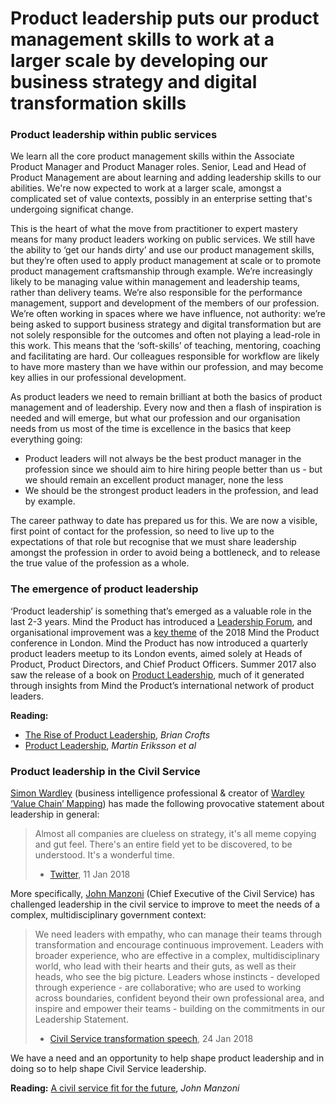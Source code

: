 # Product leadership puts our product management skills to work at a larger scale by developing our business strategy and digital transformation skills

### Product leadership within public services

We learn all the core product management skills within the Associate Product Manager and Product Manager roles. Senior, Lead and Head of Product Management are about learning and adding leadership skills to our abilities. We're now expected to work at a larger scale, amongst a complicated set of value contexts, possibly in an enterprise setting that's undergoing significat change. 

This is the heart of what the move from practitioner to expert mastery means for many product leaders working on public services. We still have the ability to ‘get our hands dirty’ and use our product management skills, but they’re often used to apply product management at scale or to promote product management craftsmanship through example. We’re increasingly likely to be managing value within management and leadership teams, rather than delivery teams. We’re also responsible for the performance management, support and development of the members of our profession. We’re often working in spaces where we have influence, not authority: we’re being asked to support business strategy and digital transformation but are not solely responsible for the outcomes and often not playing a lead-role in this work. This means that the ‘soft-skills’ of teaching, mentoring, coaching and facilitating are hard. Our colleagues responsible for workflow are likely to have more mastery than we have within our profession, and may become key allies in our professional development.

As product leaders we need to remain brilliant at both the basics of product management and of leadership. Every now and then a flash of inspiration is needed and will emerge, but what our profession and our organisation needs from us most of the time is excellence in the basics that keep everything going: 

- Product leaders will not always be the best product manager in the profession since we should aim to hire hiring people better than us - but we should remain an excellent product manager, none the less
- We should be the strongest product leaders in the profession, and lead by example.

The career pathway to date has prepared us for this. We are now a visible, first point of contact for the profession, so need to live up to the expectations of that role but recognise that we must share leadership amongst the profession in order to avoid being a bottleneck, and to release the true value of the profession as a whole.

### The emergence of product leadership

‘Product leadership’ is something that’s emerged as a valuable role in the last 2-3 years. Mind the Product has introduced a [Leadership Forum](https://www.mindtheproduct.com/2017/11/mtpcon-product-leadership-forum-learned/), and organisational improvement was a [key theme](https://www.mindtheproduct.com/2017/12/high-performance-organizations-innovate-scale-barry-oreilly/) of the 2018 Mind the Product conference in London. Mind the Product has now introduced a quarterly product leaders meetup to its London events, aimed solely at Heads of Product, Product Directors, and Chief Product Officers. Summer 2017 also saw the release of a book on [Product Leadership](https://www.amazon.co.uk/Product-Leadership-Managers-Products-Successful/dp/1491960604), much of it generated through insights from Mind the Product’s international network of product leaders. 

**Reading:**

- [The Rise of Product Leadership](https://hackernoon.com/the-rise-of-product-leadership-19f6535b19a9), *Brian Crofts*
- [Product Leadership](https://www.amazon.co.uk/Product-Leadership-Managers-Products-Successful/dp/1491960604), *Martin Eriksson et al*

### Product leadership in the Civil Service

[Simon Wardley](https://twitter.com/swardley) (business intelligence professional & creator of [Wardley ‘Value Chain’ Mapping](https://www.cio.co.uk/it-strategy/introduction-wardley-value-chain-mapping-3604565/)) has made the following provocative statement about leadership in general:

> Almost all companies are clueless on strategy, it's all meme copying and gut feel. There's an entire field yet to be discovered, to be understood. It's a wonderful time. 
> - [Twitter](https://twitter.com/swardley/status/951536659736203264), 11 Jan 2018

More specifically, [John Manzoni](https://en.wikipedia.org/wiki/John_Manzoni) (Chief Executive of the Civil Service) has challenged leadership in the civil service to improve to meet the needs of a complex, multidisciplinary government context:

> We need leaders with empathy, who can manage their teams through transformation and encourage continuous improvement. Leaders with broader experience, who are effective in a complex, multidisciplinary world, who lead with their hearts and their guts, as well as their heads, who see the big picture. Leaders whose instincts - developed through experience - are collaborative; who are used to working across boundaries, confident beyond their own professional area, and inspire and empower their teams - building on the commitments in our Leadership Statement.
> - [Civil Service transformation speech](https://www.gov.uk/government/speeches/civil-service-transformation-speech), 24 Jan 2018

We have a need and an opportunity to help shape product leadership and in doing so to help shape Civil Service leadership.

**Reading:** [A civil service fit for the future](https://www.gov.uk/government/speeches/a-civil-service-fit-for-the-future), *John Manzoni*
